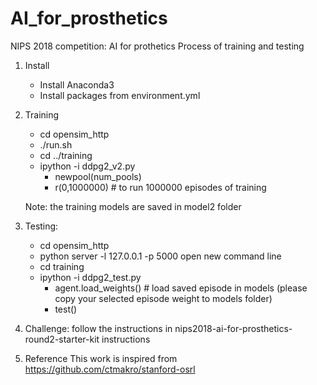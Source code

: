 # AI_for_prosthetics
NIPS 2018 competition: AI for prothetics
Process of training and testing
1. Install
   - Install Anaconda3
   - Install packages from environment.yml
2. Training
   - cd opensim_http
   - ./run.sh
   - cd ../training
   - ipython -i ddpg2_v2.py
       + newpool(num_pools)
       + r(0,1000000)  # to run 1000000 episodes of training

   Note: the training models are saved in model2 folder

3. Testing:
   - cd opensim_http
   - python server -l 127.0.0.1 -p 5000
   open new command line
   - cd training
   - ipython -i ddpg2_test.py
       + agent.load_weights(<saved episode>) # load saved episode in models (please copy your selected episode weight to models folder)
       + test()
4. Challenge: follow the instructions in nips2018-ai-for-prosthetics-round2-starter-kit instructions

5. Reference
This work is inspired from https://github.com/ctmakro/stanford-osrl
   
